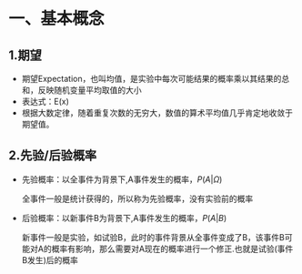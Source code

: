 # 一、基本概念

## 1.期望

- 期望Expectation，也叫均值，是实验中每次可能结果的概率乘以其结果的总和，反映随机变量平均取值的大小
- 表达式：E(x)
- 根据大数定律，随着重复次数的无穷大，数值的算术平均值几乎肯定地收敛于期望值。

## 2.先验/后验概率

- 先验概率：以全事件为背景下,A事件发生的概率，$P(A|\Omega)$

  全事件一般是统计获得的，所以称为先验概率，没有实验前的概率

- 后验概率：以新事件B为背景下,A事件发生的概率，$P(A|B)$

  新事件一般是实验，如试验B，此时的事件背景从全事件变成了B，该事件B可能对A的概率有影响，那么需要对A现在的概率进行一个修正.也就是试验(事件B发生)后的概率

  
